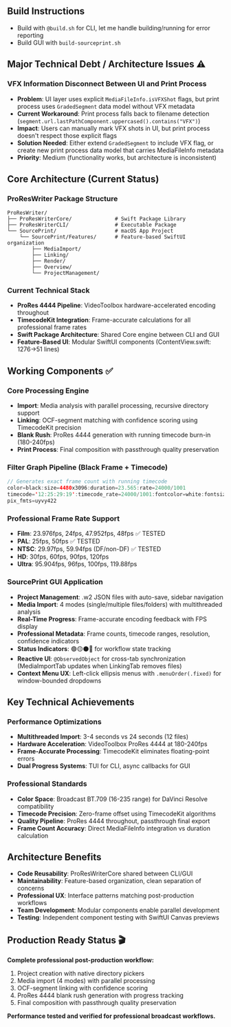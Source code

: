 ## Build Instructions

- Build with `@build.sh` for CLI, let me handle building/running for error reporting
- Build GUI with `build-sourceprint.sh` 

## Major Technical Debt / Architecture Issues ⚠️

### VFX Information Disconnect Between UI and Print Process
- **Problem**: UI layer uses explicit `MediaFileInfo.isVFXShot` flags, but print process uses `GradedSegment` data model without VFX metadata
- **Current Workaround**: Print process falls back to filename detection (`segment.url.lastPathComponent.uppercased().contains("VFX")`) 
- **Impact**: Users can manually mark VFX shots in UI, but print process doesn't respect those explicit flags
- **Solution Needed**: Either extend `GradedSegment` to include VFX flag, or create new print process data model that carries MediaFileInfo metadata
- **Priority**: Medium (functionality works, but architecture is inconsistent)

## Core Architecture (Current Status)

### ProResWriter Package Structure
```
ProResWriter/
├── ProResWriterCore/              # Swift Package Library
├── ProResWriterCLI/               # Executable Package  
└── SourcePrint/                   # macOS App Project
    └── SourcePrint/Features/      # Feature-based SwiftUI organization
        ├── MediaImport/
        ├── Linking/ 
        ├── Render/
        ├── Overview/
        └── ProjectManagement/
```

### Current Technical Stack
- **ProRes 4444 Pipeline**: VideoToolbox hardware-accelerated encoding throughout
- **TimecodeKit Integration**: Frame-accurate calculations for all professional frame rates
- **Swift Package Architecture**: Shared Core engine between CLI and GUI
- **Feature-Based UI**: Modular SwiftUI components (ContentView.swift: 1276→51 lines)

## Working Components ✅

### Core Processing Engine
- **Import**: Media analysis with parallel processing, recursive directory support
- **Linking**: OCF-segment matching with confidence scoring using TimecodeKit precision
- **Blank Rush**: ProRes 4444 generation with running timecode burn-in (180-240fps)
- **Print Process**: Final composition with passthrough quality preservation

### Filter Graph Pipeline (Black Frame + Timecode)
```swift
// Generates exact frame count with running timecode
color=black:size=4480x3096:duration=23.565:rate=24000/1001
timecode='12:25:29:19':timecode_rate=24000/1001:fontcolor=white:fontsize=64:x=50:y=150
pix_fmts=uyvy422
```

### Professional Frame Rate Support
- **Film**: 23.976fps, 24fps, 47.952fps, 48fps ✅ TESTED  
- **PAL**: 25fps, 50fps ✅ TESTED
- **NTSC**: 29.97fps, 59.94fps (DF/non-DF) ✅ TESTED
- **HD**: 30fps, 60fps, 90fps, 120fps
- **Ultra**: 95.904fps, 96fps, 100fps, 119.88fps

### SourcePrint GUI Application
- **Project Management**: .w2 JSON files with auto-save, sidebar navigation
- **Media Import**: 4 modes (single/multiple files/folders) with multithreaded analysis
- **Real-Time Progress**: Frame-accurate encoding feedback with FPS display
- **Professional Metadata**: Frame counts, timecode ranges, resolution, confidence indicators
- **Status Indicators**: 🟢🟡⚫️🔴 for workflow state tracking
- **Reactive UI**: `@ObservedObject` for cross-tab synchronization (MediaImportTab updates when LinkingTab removes files)
- **Context Menu UX**: Left-click ellipsis menus with `.menuOrder(.fixed)` for window-bounded dropdowns

## Key Technical Achievements

### Performance Optimizations
- **Multithreaded Import**: 3-4 seconds vs 24 seconds (12 files)
- **Hardware Acceleration**: VideoToolbox ProRes 4444 at 180-240fps
- **Frame-Accurate Processing**: TimecodeKit eliminates floating-point errors
- **Dual Progress Systems**: TUI for CLI, async callbacks for GUI

### Professional Standards  
- **Color Space**: Broadcast BT.709 (16-235 range) for DaVinci Resolve compatibility
- **Timecode Precision**: Zero-frame offset using TimecodeKit algorithms
- **Quality Pipeline**: ProRes 4444 throughout, passthrough final export
- **Frame Count Accuracy**: Direct MediaFileInfo integration vs duration calculation

## Architecture Benefits

- **Code Reusability**: ProResWriterCore shared between CLI/GUI
- **Maintainability**: Feature-based organization, clean separation of concerns  
- **Professional UX**: Interface patterns matching post-production workflows
- **Team Development**: Modular components enable parallel development
- **Testing**: Independent component testing with SwiftUI Canvas previews

## Production Ready Status 🎬

**Complete professional post-production workflow:**
1. Project creation with native directory pickers
2. Media import (4 modes) with parallel processing  
3. OCF-segment linking with confidence scoring
4. ProRes 4444 blank rush generation with progress tracking
5. Final composition with passthrough quality preservation

**Performance tested and verified for professional broadcast workflows.**